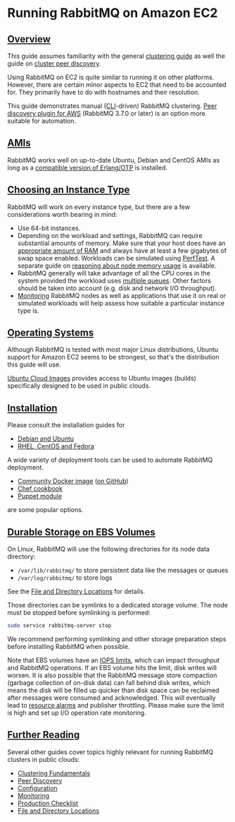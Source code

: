 <!--
Copyright (c) 2007-2023 VMware, Inc. or its affiliates.

All rights reserved. This program and the accompanying materials
are made available under the terms of the under the Apache License,
Version 2.0 (the "License”); you may not use this file except in compliance
with the License. You may obtain a copy of the License at

https://www.apache.org/licenses/LICENSE-2.0

Unless required by applicable law or agreed to in writing, software
distributed under the License is distributed on an "AS IS" BASIS,
WITHOUT WARRANTIES OR CONDITIONS OF ANY KIND, either express or implied.
See the License for the specific language governing permissions and
limitations under the License.
-->
# Running RabbitMQ on Amazon EC2

## <a id="overview" class="anchor" href="#overview">Overview</a>

This guide assumes familiarity with the general [clustering guide](./clustering.html) as well
the guide on [cluster peer discovery](./cluster-formation.html).

Using RabbitMQ on EC2 is quite similar to running it on other
platforms. However, there are certain minor aspects to EC2 that need
to be accounted for. They primarily have to do with hostnames and their resolution.

This guide demonstrates manual ([CLI](./cli.html)-driven) RabbitMQ clustering.
[Peer discovery plugin for AWS](./cluster-formation.html) (RabbitMQ 3.7.0 or later)
is an option more suitable for automation.

## <a id="amis" class="anchor" href="#amis">AMIs</a>

RabbitMQ works well on up-to-date Ubuntu, Debian and CentOS AMIs as long as
a [compatible version of Erlang/OTP](./which-erlang.html) is installed.

## <a id="instance-types" class="anchor" href="#instance-types">Choosing an Instance Type</a>

RabbitMQ will work on every instance type, but there are a few considerations
worth bearing in mind:

 * Use 64-bit instances.
 * Depending on the workload and settings, RabbitMQ can require substantial amounts of memory.
	 Make sure that your host does have an [appropriate amount of RAM](./memory.html) and always have
	 at least a few gigabytes of swap space enabled. Workloads can be simulated using [PerfTest](./java-tools.html).
   A separate guide on [reasoning about node memory usage](./memory-use.html) is available.
 * RabbitMQ generally will take advantage of all the CPU cores
	in the system provided the workload uses [multiple queues](queues.html).
  Other factors should be taken into account (e.g. disk and network I/O throughput).
 * [Monitoring](./monitoring.html) RabbitMQ nodes as well as applications that use it
   on real or simulated workloads will help assess how suitable a particular instance type is.


## <a id="os" class="anchor" href="#os">Operating Systems</a>

Although RabbitMQ is tested with most major Linux distributions,
Ubuntu support for Amazon EC2 seems to be strongest, so that's the distribution this guide
will use.

[Ubuntu Cloud Images](https://cloud-images.ubuntu.com/) provides access to Ubuntu
images (builds) specifically designed to be used in public clouds.


## <a id="installation" class="anchor" href="#installation">Installation</a>

Please consult the installation guides for

  * [Debian and Ubuntu](install-debian.html)
  * [RHEL, CentOS and Fedora](install-rpm.html)

A wide variety of deployment tools can be used to automate
RabbitMQ deployment.

  * [Community Docker image](https://registry.hub.docker.com/_/rabbitmq/) ([on GitHub](https://github.com/docker-library/rabbitmq))
  * [Chef cookbook](https://github.com/rabbitmq/chef-cookbook)
  * [Puppet module](https://github.com/puppetlabs/puppetlabs-rabbitmq)

are some popular options.


## <a id="ebs" class="anchor" href="#ebs">Durable Storage on EBS Volumes</a>

On Linux, RabbitMQ will use the following directories for its node data directory:

 * <code>/var/lib/rabbitmq/</code> to store persistent data like the messages or queues
 * <code>/var/log/rabbitmq/</code> to store logs

See the [File and Directory Locations](./relocate.html) for details.

Those directories can be symlinks to a dedicated storage volume. The node must be stopped
before symlinking is performed:

```bash
sudo service rabbitmq-server stop
```

We recommend performing symlinking and other storage preparation steps before installing
RabbitMQ when possible.

Note that EBS volumes have an [IOPS
limits](http://docs.aws.amazon.com/AWSEC2/latest/UserGuide/EBSVolumeTypes.html), which can impact throughput and RabbitMQ operations.
If an EBS volume hits the limit, disk writes will worsen. It is also possible that the RabbitMQ message store
compaction (garbage collection of on-disk data) can fall behind
disk writes, which means the disk will be filled up quicker than
disk space can be reclaimed after messages were consumed and
acknowledged. This will eventually lead to [resource alarms](./alarms.html) and publisher throttling. Please make sure the limit
is high and set up I/O operation rate monitoring.

## <a id="related" class="anchor" href="#related">Further Reading</a>

Several other guides cover topics highly relevant for running RabbitMQ clusters in public clouds:

 * [Clustering Fundamentals](./clustering.html)
 * [Peer Discovery](./cluster-formation.html)
 * [Configuration](configure.html)
 * [Monitoring](./monitoring.html)
 * [Production Checklist](./production-checklist.html)
 * [File and Directory Locations](./relocate.html)
